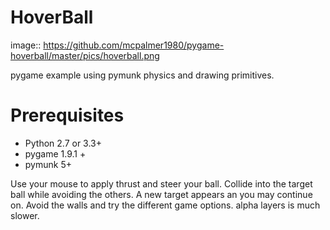 HoverBall
=========

image::  https://github.com/mcpalmer1980/pygame-hoverball/master/pics/hoverball.png

pygame example using pymunk physics and drawing primitives.

Prerequisites
=============
- Python 2.7 or 3.3+
- pygame 1.9.1 +
- pymunk 5+

Use your mouse to apply thrust and steer your ball. Collide into the target ball while avoiding the others. A new target appears an you may continue on. Avoid the walls and try the different game options.
alpha layers is much slower.
